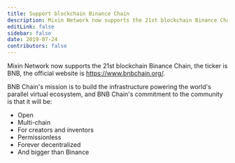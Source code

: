 ```yaml
---
title: Support blockchain Binance Chain
description: Mixin Network now supports the 21st blockchain Binance Chain.
editLink: false
sidebar: false
date: 2019-07-24
contributors: false
---
```


Mixin Network now supports the 21st blockchain Binance Chain, the ticker is BNB, the official website is https://www.bnbchain.org/.

BNB Chain's mission is to build the infrastructure powering the world's parallel virtual ecosystem, and BNB Chain's commitment to the community is that it will be:

- Open
- Multi-chain
- For creators and inventors
- Permissionless
- Forever decentralized
- And bigger than Binance